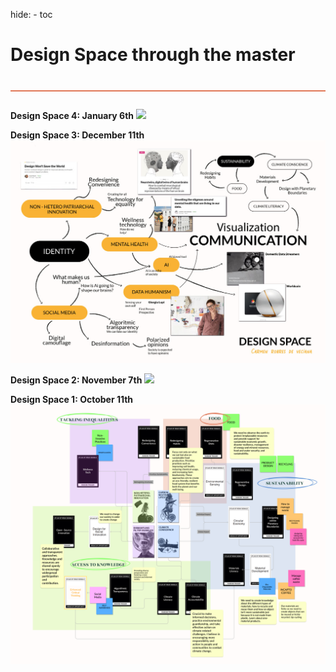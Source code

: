 hide:
    - toc


# Design Space through the master
<div style="height:2px; background-color: #E17858; margin-top: 40px; margin-bottom: -20px;"></div>

<br></br>
**Design Space 4: January 6th**
![](../../images/Term1/Designstydio/DesignSPace4.svg)

**Design Space 3: December 11th**
![](../../images/Term1/Designstydio/DesignSpace3.jpg)

**Design Space 2: November 7th**
![](../../images/Term1/Designstydio/DesignSPace.svg)

**Design Space 1: October 11th**
![](../../images/Term1/AoWS/FINAL2.jpg)


